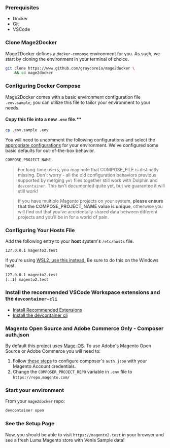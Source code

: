 ### Prerequisites

* Docker
* Git
* VSCode

### Clone Mage2Docker

Mage2Docker defines a `docker-compose` environment for you. As such, we start by cloning the environment in your terminal of choice.

```bash
git clone https://www.github.com/graycoreio/mage2docker \
    && cd mage2docker
```

### Configuring Docker Compose
Mage2Docker comes with a basic environment configuration file `.env.sample`, you can utilize this file to tailor your environment to your needs. 

#### Copy this file into a new `.env` file.**

```bash
cp .env.sample .env
```

You will need to uncomment the following configurations and select the [appropriate configurations](./configuring.md) for your environment. We've configured some basic defaults for out-of-the-box behavior.

```bash
COMPOSE_PROJECT_NAME
```

> For long-time users, you may note that COMPOSE_FILE is distinctly missing. Don't worry - all the old configuration behaviors previous supported by merging `yml` files together still work with Dolphin and `devcontainer`. This isn't documented quite yet, but we guarantee it will still work!

> If you have multiple Magento projects on your system, **please ensure that the COMPOSE_PROJECT_NAME value is unique**, otherwise you will find out that you've accidentally shared data between different projects and you'll be in for a world of pain.

### Configuring Your Hosts File
Add the following entry to your **host** system's `/etc/hosts` file.

```bash
127.0.0.1 magento2.test
```

If you're using [WSL2, use this instead.](https://github.com/microsoft/WSL/issues/4983) Be sure to do this on the Windows host. 
```bash
127.0.0.1 magento2.test
[::1] magento2.test
```

### Install the recommended VSCode Workspace extensions and the `devcontainer-cli`
* [Install Recommended Extensions](../../.vscode/extensions.json)
* [Install the devcontainer cli](https://code.visualstudio.com/docs/remote/devcontainer-cli)


### Magento Open Source and Adobe Commerce Only - Composer auth.json
By default this project uses [Mage-OS](https://mage-os.org/). To use Adobe's Magento Open Source or Adobe Commerce you will need to:
1. Follow [these steps](./composer/auth.md) to configure composer's `auth.json` with your Magento Account credentials. 
2. Change the `COMPOSER_PROJECT_REPO` variable in `.env` file to `https://repo.magento.com/`


### Start your environment
From your `mage2docker` repo:

```bash
devcontainer open
```
### See the Setup Page
Now, you should be able to visit `https://magento2.test` in your browser and see a fresh Luma Magento store with Venia Sample data!
